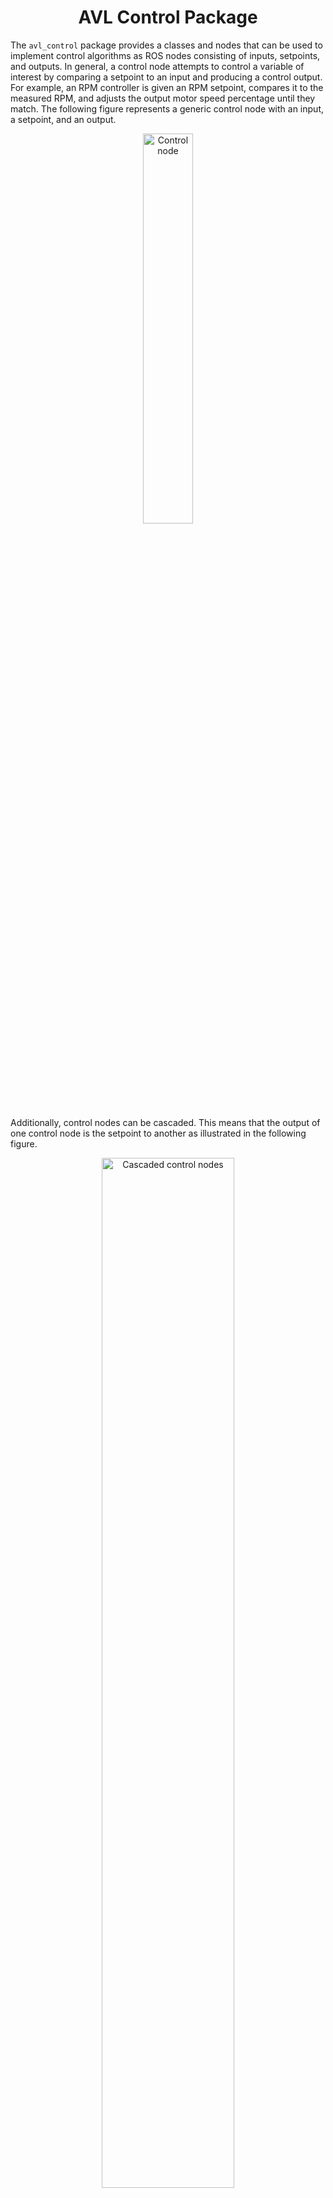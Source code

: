 <div align="center">

# AVL Control Package
</div>

The `avl_control` package provides a classes and nodes that can be used to implement control algorithms as ROS nodes consisting of inputs, setpoints, and outputs. In general, a control node attempts to control a variable of interest by comparing a setpoint to an input and producing a control output. For example, an RPM controller is given an RPM setpoint, compares it to the measured RPM, and adjusts the output motor speed percentage until they match. The following figure represents a generic control node with an input, a setpoint, and an output.

<div align="center">


<img src="https://ascl3.ece.vt.edu/avl/ros-packages/avl_control/-/raw/08a9f5fa9d01ca28ec1c033bc7214e656c3fa759/images/control_node.png" alt="Control node" width="40%" height="40%">
</div>


Additionally, control nodes can be cascaded. This means that the output of one control node is the setpoint to another as illustrated in the following figure.

<div align="center">


<img src="https://ascl3.ece.vt.edu/avl/ros-packages/avl_control/-/raw/08a9f5fa9d01ca28ec1c033bc7214e656c3fa759/images/cascaded_control_node.png" alt="Cascaded control nodes" width="65%" height="65%">
</div>

For example, in an autonomous underwater vehicle, depth can be controlled using a cascaded control architecture illustrated in the following figure.

<div align="center">


<img src="https://ascl3.ece.vt.edu/avl/ros-packages/avl_control/-/raw/08a9f5fa9d01ca28ec1c033bc7214e656c3fa759/images/depth_control_example.png" alt="Cascaded control example" width="65%" height="65%">
</div>


A depth setpoint is published to the `setpoint/depth` topic, which is received by the `depth_control_node`. The node also subscribes to the `device/depth` for measurements of depth as the control node input. The `depth_control_node` publishes a pitch setpoint which is the setpoint of the `attitude_control_node`. The `attitude_control_node` then publishes its output to the `device/fins` topic in order to control the vehicle attitude.

The `avl_control` package provides a `ControlNode` base class that automates setpoint, input, iteration, and fault detection logic and can be inherited to define new control nodes. The package also contains a collection of nodes inheriting the control node base class that can be used to control vehicle trajectory. Finally, the package also contains the `Pid` and `StateSpaceModel` classes to facilitate the creation of control nodes.

<br/><br/><br/>
<div align="center">

## Control Node Base Class
</div>
The `ControlNode` base class implements logic for setpoint amd input subscription, algorithm iteration, and fault detection in order to ensure the proper operation of all AVL controllers and abstract away the details for developers. The abstraction allows for easy implementation of new control nodes. The following flowchart illustrates the logical flow of the control node base class.

<div align="center">


<img src="https://ascl3.ece.vt.edu/avl/ros-packages/avl_control/-/raw/master/images/control_node_flowchart.png" alt="Control node flowchart" width="30%" height="30%">
</div>


### Initialization
The `ControlNode` base class provides three functions for initializing the node. To configure the iteration rate of the node, the function
```c++
void set_iteration_rate(double rate)
```
should be called where `rate` is the iteration rate in Hz. To configure inputs, call the function
```c++
template <typename T>
void add_input(std::string topic_name, double min_rate)
```
where `topic_name` is the name of the input topic to subscribe to and `min_rate` is the minimum message rate in Hz. If input messages are not received faster than this rate and the node has enabled setpoints, the node will detect a fault and shut down. Any ROS message type may be used as an input and any number of inputs may be added.

Setpoint topics can be added by calling
```c++
template <typename T>
void add_setpoint(std::string topic_name, double min_rate)
```
where `topic_name` is the name of the setpoint topic to subscribe to and `min_rate` is the minimum message rate in Hz. If a setpoint message is not received faster than this rate, the setpoint will be disabled. Any message type can be used as a setpoint, **provided that the message has a `bool enable` parameter in its definition**. The `avl_control` package provides some setpoint message definitions for common setpoint types. A setpoint will be enabled if a setpoint message with `enable` set to true is received, and will be disabled if a setpoint message with `enable` set to false is received or if the setpoint is not received at its minimum rate. Any number of setpoints may be added. The following code is an example of control node initialization for the depth control node in the cascaded control diagram above:
```c++
set_iteration_rate(10.0);
add_input<std_msgs/Float64>("device/depth", 1.0);
add_setpoint<avl_control/Float64SetpointMsg>("setpoint/depth", 1.0);
```

### Iteration
If any of the setpoints configured with the `add_setpoint` function are enabled, the control node will call a user-defined `void iterate()` function at the configured iteration rate. This function should be implemented in the node inheriting the control node and should contain the main control algorithm calculations by taking the inputs and setpoints and publishing an output. The most recently received input and setpoint messages can be accessed through the following funcitons:

```c++
template <typename T>
T get_input(std::string topic_name)
    
template <typename T>
T get_setpoint(std::string topic_name)
```
Additionally, the convenience function
```c++
double get_float64_setpoint(std::string topic_name, double disabled_value=NAN)
```
can also be used if the setpoint is a `avl_control/Float64Setpoint` message. The `disabled_value` argument specifies the value that will be returned by the function if the setpoint is disabled.

After getting the most recent input and setpoint messages, the user-defined `void iterate()` function should calculate and publish one or more output messages.

If all added setpoints become disabled, the user-defined `void disable()` function will be called once. This function should be implemented in the node inheriting the control node and should contain any logic to reset the control algorithm or any logic that is run when the controller is disabled, such as publishing a disable setpoint to any cascaded control nodes.
